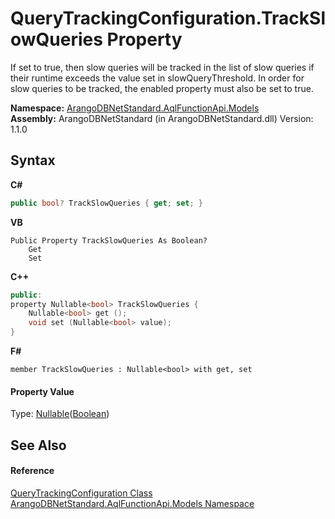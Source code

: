 # QueryTrackingConfiguration.TrackSlowQueries Property 
 

If set to true, then slow queries will be tracked in the list of slow queries if their runtime exceeds the value set in slowQueryThreshold. In order for slow queries to be tracked, the enabled property must also be set to true.

**Namespace:**&nbsp;<a href="e03acbe1-782e-533e-7ffe-cd51613ed54f">ArangoDBNetStandard.AqlFunctionApi.Models</a><br />**Assembly:**&nbsp;ArangoDBNetStandard (in ArangoDBNetStandard.dll) Version: 1.1.0

## Syntax

**C#**<br />
``` C#
public bool? TrackSlowQueries { get; set; }
```

**VB**<br />
``` VB
Public Property TrackSlowQueries As Boolean?
	Get
	Set
```

**C++**<br />
``` C++
public:
property Nullable<bool> TrackSlowQueries {
	Nullable<bool> get ();
	void set (Nullable<bool> value);
}
```

**F#**<br />
``` F#
member TrackSlowQueries : Nullable<bool> with get, set

```


#### Property Value
Type: <a href="https://docs.microsoft.com/dotnet/api/system.nullable-1" target="_blank" rel="noopener noreferrer">Nullable</a>(<a href="https://docs.microsoft.com/dotnet/api/system.boolean" target="_blank" rel="noopener noreferrer">Boolean</a>)

## See Also


#### Reference
<a href="822307a9-625d-2a71-e3f5-a759e195fc02">QueryTrackingConfiguration Class</a><br /><a href="e03acbe1-782e-533e-7ffe-cd51613ed54f">ArangoDBNetStandard.AqlFunctionApi.Models Namespace</a><br />